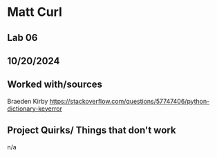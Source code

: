 # Matt Curl
## Lab 06
## 10/20/2024
## Worked with/sources 
Braeden Kirby
https://stackoverflow.com/questions/57747406/python-dictionary-keyerror 
## Project Quirks/ Things that don't work
n/a

